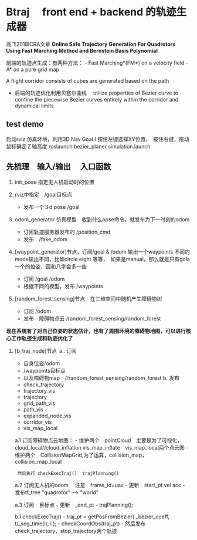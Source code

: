 
# Btraj 　front end + backend 的轨迹生成器

高飞2018ICRA文章
**Online Safe Trajectory Generation For Quadrotors　Using Fast Marching Method and Bernstein Basis Polynomial**


 前端的轨迹点生成：有两种方法：
    - Fast Marching*(FM*) on a velocity field
    - A* on a pure grid map

 A flight corridor consists of cubes are generated based on the path

- 后端的轨迹优化利用贝塞尔曲线　
     utilize properties of Bezier curve to confine the piecewise Bezier curves entirely within the corridor and dynamical limits



## test demo

启动rviz 仿真环境，利用3D Nav Goal
! 按住左键选择XY位置，　按住右键，拖动鼠标确定Ｚ轴高度
roslaunch bezier_planer simulation.launch


## 先梳理　输入/输出 　入口函数

1. init_pose 指定无人机启动时的位置
2. rviz中指定　/goal目标点
      - 发布一个３d pose /goal
3. odom_generator  仿真模型　收到什么pose命令，就发布为下一时刻的odom
      - 订阅轨迹服务器发布的 /position_cmd
      - 发布　/fake_odom
      
4. [waypoint_generator]节点，订阅/goal & /odom  输出一个waypoints
   不同的mode输出不同，比如circle eight 等等，　如果是manual，那么就是只有gola一个的位姿，圆和八字会多一些
      - 订阅 /goal  /odom
      - 根据不同的模型，发布 /waypoints
   
5. [random_forest_sensing]节点　在三维空间中随机产生障碍物树
      - 订阅 /odom
      - 发布　障碍物点云 /random_forest_sensing/random_forest


**现在系统有了对自己位姿的状态估计，也有了周围环境的障碍物地图，可以进行核心工作轨迹生成和轨迹优化了**

1. [b_traj_node]节点
   ａ. 订阅
      - 自身位姿/odom 
      - /waypoints目标点　
      - 以及障碍物map　//random_forest_sensing/random_forest
   b. 发布　
      - check_trajectory
      - trajectory_vis
      - trajectory
      - grid_path_vis
      - path_vis
      - expanded_node_vis
      - corridor_vis
      - vis_map_local


      a.1 订阅障碍物点云地图：
        - 维护两个　pointCloud　主要是为了可视化，cloud_local//cloud_inflation
            vis_map_inflate　vis_map_local两个点云图
        - 维护两个　CollisionMapGrid,为了运算，collision_map，　collision_map_local

        然后执行 checkExecTraj()  trajPlanning()

      a.2 订阅无人机的odom 　注意　frame_id=uav
        - 更新　start_pt vel acc
        - 发布tf_tree  "quadrotor" --> "world"

      a.3 订阅　目标点
        - 更新　_end_pt
        - trajPlanning();

      b.1 checkExecTraj()
            - traj_pt = getPosFromBezier( _bezier_coeff, t/_seg_time(i), i );
            - checkCoordObs(traj_pt)
            - 然后发布check_trajectory，stop_trajectory两个轨迹